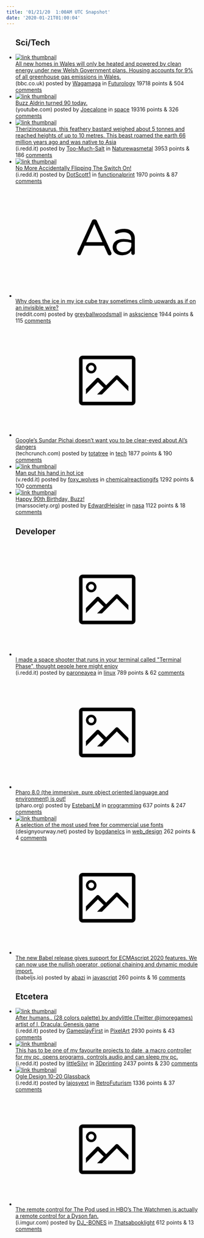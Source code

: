 ```yaml
---
title: '01/21/20  1:00AM UTC Snapshot'
date: '2020-01-21T01:00:04'
---
```

<ul>
<h2>Sci/Tech</h2>

<li><a href='https://www.bbc.co.uk/news/uk-wales-51151032'><img src='https://b.thumbs.redditmedia.com/0SkpgcVy69UpoW-y4ATV-EJMpq-OV7_vW_exhkpsZhA.jpg' alt='link thumbnail'></a><div><div class='linkTitle'><a href='https://www.bbc.co.uk/news/uk-wales-51151032'>All new homes in Wales will only be heated and powered by clean energy under new Welsh Government plans. Housing accounts for 9% of all greenhouse gas emissions in Wales.</a></div>(bbc.co.uk) posted by <a href='https://www.reddit.com/user/Wagamaga'>Wagamaga</a> in <a href='https://www.reddit.com/r/Futurology'>Futurology</a> 19718 points & 504 <a href='https://www.reddit.com/r/Futurology/comments/erbtjy/all_new_homes_in_wales_will_only_be_heated_and/'>comments</a></div></li>

<li><a href='https://www.youtube.com/watch?v=gkYhcyn5fdU'><img src='https://a.thumbs.redditmedia.com/PrAHCs91h85kPtzHZFgrOxeoCNusxoe488Qr1wEqTV4.jpg' alt='link thumbnail'></a><div><div class='linkTitle'><a href='https://www.youtube.com/watch?v=gkYhcyn5fdU'>Buzz Aldrin turned 90 today.</a></div>(youtube.com) posted by <a href='https://www.reddit.com/user/Joecalone'>Joecalone</a> in <a href='https://www.reddit.com/r/space'>space</a> 19316 points & 326 <a href='https://www.reddit.com/r/space/comments/erdrt1/buzz_aldrin_turned_90_today/'>comments</a></div></li>

<li><a href='https://i.redd.it/el4s2vonmwb41.jpg'><img src='https://b.thumbs.redditmedia.com/G4tuD_05KA_ZffyfLzBlqmTr5Ch7OQHnUHPfb62X5DA.jpg' alt='link thumbnail'></a><div><div class='linkTitle'><a href='https://i.redd.it/el4s2vonmwb41.jpg'>Therizinosaurus, this feathery bastard weighed about 5 tonnes and reached heights of up to 10 metres. This beast roamed the earth 66 million years ago and was native to Asia</a></div>(i.redd.it) posted by <a href='https://www.reddit.com/user/Too-Much-Salt'>Too-Much-Salt</a> in <a href='https://www.reddit.com/r/Naturewasmetal'>Naturewasmetal</a> 3953 points & 186 <a href='https://www.reddit.com/r/Naturewasmetal/comments/erb5n8/therizinosaurus_this_feathery_bastard_weighed/'>comments</a></div></li>

<li><a href='https://i.redd.it/2ve9btpmmzb41.jpg'><img src='https://b.thumbs.redditmedia.com/ph8aTVwo_ErdBXHQEJvf89zjp_hfgWpHJ3515wMwC9A.jpg' alt='link thumbnail'></a><div><div class='linkTitle'><a href='https://i.redd.it/2ve9btpmmzb41.jpg'>No More Accidentally Flipping The Switch On!</a></div>(i.redd.it) posted by <a href='https://www.reddit.com/user/DotScott1'>DotScott1</a> in <a href='https://www.reddit.com/r/functionalprint'>functionalprint</a> 1970 points & 87 <a href='https://www.reddit.com/r/functionalprint/comments/erii83/no_more_accidentally_flipping_the_switch_on/'>comments</a></div></li>

<li><a href='https://www.reddit.com/r/askscience/comments/erenfx/why_does_the_ice_in_my_ice_cube_tray_sometimes/'><svg version='1.1' viewBox='-34 -12 104 64' preserveAspectRatio='xMidYMid slice' xmlns='http://www.w3.org/2000/svg' xmlns:xlink='http://www.w3.org/1999/xlink'>
    <title>text link thumbnail</title>
    <path d='M12.19,8.84a1.45,1.45,0,0,0-1.4-1h-.12a1.46,1.46,0,0,0-1.42,1L1.14,26.56a1.29,1.29,0,0,0-.14.59,1,1,0,0,0,1,1,1.12,1.12,0,0,0,1.08-.77l2.08-4.65h11l2.08,4.59a1.24,1.24,0,0,0,1.12.83,1.08,1.08,0,0,0,1.08-1.08,1.64,1.64,0,0,0-.14-.57ZM6.08,20.71l4.59-10.22,4.6,10.22Z'>
    </path>
    <path d='M32.24,14.78A6.35,6.35,0,0,0,27.6,13.2a11.36,11.36,0,0,0-4.7,1,1,1,0,0,0-.58.89,1,1,0,0,0,.94.92,1.23,1.23,0,0,0,.39-.08,8.87,8.87,0,0,1,3.72-.81c2.7,0,4.28,1.33,4.28,3.92v.5a15.29,15.29,0,0,0-4.42-.61c-3.64,0-6.14,1.61-6.14,4.64v.05c0,2.95,2.7,4.48,5.37,4.48a6.29,6.29,0,0,0,5.19-2.48V26.9a1,1,0,0,0,1,1,1,1,0,0,0,1-1.06V19A5.71,5.71,0,0,0,32.24,14.78Zm-.56,7.7c0,2.28-2.17,3.89-4.81,3.89-1.94,0-3.61-1.06-3.61-2.86v-.06c0-1.8,1.5-3,4.2-3a15.2,15.2,0,0,1,4.22.61Z'>
    </path>
    </svg></a><div><div class='linkTitle'><a href='https://www.reddit.com/r/askscience/comments/erenfx/why_does_the_ice_in_my_ice_cube_tray_sometimes/'>Why does the ice in my ice cube tray sometimes climb upwards as if on an invisible wire?</a></div>(reddit.com) posted by <a href='https://www.reddit.com/user/greyballwoodsmall'>greyballwoodsmall</a> in <a href='https://www.reddit.com/r/askscience'>askscience</a> 1944 points & 115 <a href='https://www.reddit.com/r/askscience/comments/erenfx/why_does_the_ice_in_my_ice_cube_tray_sometimes/'>comments</a></div></li>

<li><a href='https://techcrunch.com/2020/01/20/googles-sundar-pichai-doesnt-want-you-to-be-clear-eyed-about-ais-dangers/'><svg version='1.1' viewBox='-34 -14 104 64' preserveAspectRatio='xMidYMid meet' xmlns='http://www.w3.org/2000/svg' xmlns:xlink='http://www.w3.org/1999/xlink'>
    <title>link thumbnail</title>
    <path d='M32,4H4A2,2,0,0,0,2,6V30a2,2,0,0,0,2,2H32a2,2,0,0,0,2-2V6A2,2,0,0,0,32,4ZM4,30V6H32V30Z'></path>
    <path d='M8.92,14a3,3,0,1,0-3-3A3,3,0,0,0,8.92,14Zm0-4.6A1.6,1.6,0,1,1,7.33,11,1.6,1.6,0,0,1,8.92,9.41Z'></path>
    <path d='M22.78,15.37l-5.4,5.4-4-4a1,1,0,0,0-1.41,0L5.92,22.9v2.83l6.79-6.79L16,22.18l-3.75,3.75H15l8.45-8.45L30,24V21.18l-5.81-5.81A1,1,0,0,0,22.78,15.37Z'></path>
    </svg></a><div><div class='linkTitle'><a href='https://techcrunch.com/2020/01/20/googles-sundar-pichai-doesnt-want-you-to-be-clear-eyed-about-ais-dangers/'>Google’s Sundar Pichai doesn’t want you to be clear-eyed about AI’s dangers</a></div>(techcrunch.com) posted by <a href='https://www.reddit.com/user/totatree'>totatree</a> in <a href='https://www.reddit.com/r/tech'>tech</a> 1877 points & 190 <a href='https://www.reddit.com/r/tech/comments/erdrkh/googles_sundar_pichai_doesnt_want_you_to_be/'>comments</a></div></li>

<li><a href='https://v.redd.it/y5u3htcs3xb41'><img src='https://b.thumbs.redditmedia.com/dGNyQnOhhg0Ginob_0KNwl9HVYT00LOL4NgPXh0iHPw.jpg' alt='link thumbnail'></a><div><div class='linkTitle'><a href='https://v.redd.it/y5u3htcs3xb41'>Man put his hand in hot ice</a></div>(v.redd.it) posted by <a href='https://www.reddit.com/user/foxy_wolves'>foxy_wolves</a> in <a href='https://www.reddit.com/r/chemicalreactiongifs'>chemicalreactiongifs</a> 1292 points & 100 <a href='https://www.reddit.com/r/chemicalreactiongifs/comments/ergonc/man_put_his_hand_in_hot_ice/'>comments</a></div></li>

<li><a href='https://www.marssociety.org/news/2020/01/19/happy-90th-birthday-buzz/'><img src='https://b.thumbs.redditmedia.com/8eOSS-HIP3mqp6QH9wJPSK9nT4ZFXY6kx1Sq4HitTSY.jpg' alt='link thumbnail'></a><div><div class='linkTitle'><a href='https://www.marssociety.org/news/2020/01/19/happy-90th-birthday-buzz/'>Happy 90th Birthday, Buzz!</a></div>(marssociety.org) posted by <a href='https://www.reddit.com/user/EdwardHeisler'>EdwardHeisler</a> in <a href='https://www.reddit.com/r/nasa'>nasa</a> 1122 points & 18 <a href='https://www.reddit.com/r/nasa/comments/erf3f5/happy_90th_birthday_buzz/'>comments</a></div></li>

<h2>Developer</h2>

<li><a href='https://i.redd.it/03v770fh7zb41.gif'><svg version='1.1' viewBox='-34 -14 104 64' preserveAspectRatio='xMidYMid meet' xmlns='http://www.w3.org/2000/svg' xmlns:xlink='http://www.w3.org/1999/xlink'>
    <title>link thumbnail</title>
    <path d='M32,4H4A2,2,0,0,0,2,6V30a2,2,0,0,0,2,2H32a2,2,0,0,0,2-2V6A2,2,0,0,0,32,4ZM4,30V6H32V30Z'></path>
    <path d='M8.92,14a3,3,0,1,0-3-3A3,3,0,0,0,8.92,14Zm0-4.6A1.6,1.6,0,1,1,7.33,11,1.6,1.6,0,0,1,8.92,9.41Z'></path>
    <path d='M22.78,15.37l-5.4,5.4-4-4a1,1,0,0,0-1.41,0L5.92,22.9v2.83l6.79-6.79L16,22.18l-3.75,3.75H15l8.45-8.45L30,24V21.18l-5.81-5.81A1,1,0,0,0,22.78,15.37Z'></path>
    </svg></a><div><div class='linkTitle'><a href='https://i.redd.it/03v770fh7zb41.gif'>I made a space shooter that runs in your terminal called "Terminal Phase", thought people here might enjoy</a></div>(i.redd.it) posted by <a href='https://www.reddit.com/user/paroneayea'>paroneayea</a> in <a href='https://www.reddit.com/r/linux'>linux</a> 789 points & 62 <a href='https://www.reddit.com/r/linux/comments/erh851/i_made_a_space_shooter_that_runs_in_your_terminal/'>comments</a></div></li>

<li><a href='http://pharo.org/news/pharo8.0-released'><svg version='1.1' viewBox='-34 -14 104 64' preserveAspectRatio='xMidYMid meet' xmlns='http://www.w3.org/2000/svg' xmlns:xlink='http://www.w3.org/1999/xlink'>
    <title>link thumbnail</title>
    <path d='M32,4H4A2,2,0,0,0,2,6V30a2,2,0,0,0,2,2H32a2,2,0,0,0,2-2V6A2,2,0,0,0,32,4ZM4,30V6H32V30Z'></path>
    <path d='M8.92,14a3,3,0,1,0-3-3A3,3,0,0,0,8.92,14Zm0-4.6A1.6,1.6,0,1,1,7.33,11,1.6,1.6,0,0,1,8.92,9.41Z'></path>
    <path d='M22.78,15.37l-5.4,5.4-4-4a1,1,0,0,0-1.41,0L5.92,22.9v2.83l6.79-6.79L16,22.18l-3.75,3.75H15l8.45-8.45L30,24V21.18l-5.81-5.81A1,1,0,0,0,22.78,15.37Z'></path>
    </svg></a><div><div class='linkTitle'><a href='http://pharo.org/news/pharo8.0-released'>Pharo 8.0 (the immersive, pure object oriented language and environment) is out!</a></div>(pharo.org) posted by <a href='https://www.reddit.com/user/EstebanLM'>EstebanLM</a> in <a href='https://www.reddit.com/r/programming'>programming</a> 637 points & 247 <a href='https://www.reddit.com/r/programming/comments/erd65s/pharo_80_the_immersive_pure_object_oriented/'>comments</a></div></li>

<li><a href='https://www.designyourway.net/blog/typography/best-free-fonts-on-font-squirrel/'><img src='https://b.thumbs.redditmedia.com/A1ac-UOUzjZCiaLlJJqjSnAq1Ij_TBPx81Zmq7uOnHI.jpg' alt='link thumbnail'></a><div><div class='linkTitle'><a href='https://www.designyourway.net/blog/typography/best-free-fonts-on-font-squirrel/'>A selection of the most used free for commercial use fonts</a></div>(designyourway.net) posted by <a href='https://www.reddit.com/user/bogdanelcs'>bogdanelcs</a> in <a href='https://www.reddit.com/r/web_design'>web_design</a> 262 points & 4 <a href='https://www.reddit.com/r/web_design/comments/eraywq/a_selection_of_the_most_used_free_for_commercial/'>comments</a></div></li>

<li><a href='https://babeljs.io/blog/2020/01/11/7.8.0'><svg version='1.1' viewBox='-34 -14 104 64' preserveAspectRatio='xMidYMid meet' xmlns='http://www.w3.org/2000/svg' xmlns:xlink='http://www.w3.org/1999/xlink'>
    <title>link thumbnail</title>
    <path d='M32,4H4A2,2,0,0,0,2,6V30a2,2,0,0,0,2,2H32a2,2,0,0,0,2-2V6A2,2,0,0,0,32,4ZM4,30V6H32V30Z'></path>
    <path d='M8.92,14a3,3,0,1,0-3-3A3,3,0,0,0,8.92,14Zm0-4.6A1.6,1.6,0,1,1,7.33,11,1.6,1.6,0,0,1,8.92,9.41Z'></path>
    <path d='M22.78,15.37l-5.4,5.4-4-4a1,1,0,0,0-1.41,0L5.92,22.9v2.83l6.79-6.79L16,22.18l-3.75,3.75H15l8.45-8.45L30,24V21.18l-5.81-5.81A1,1,0,0,0,22.78,15.37Z'></path>
    </svg></a><div><div class='linkTitle'><a href='https://babeljs.io/blog/2020/01/11/7.8.0'>The new Babel release gives support for ECMAscript 2020 features. We can now use the nullish operator, optional chaining and dynamic module import.</a></div>(babeljs.io) posted by <a href='https://www.reddit.com/user/abazi'>abazi</a> in <a href='https://www.reddit.com/r/javascript'>javascript</a> 260 points & 16 <a href='https://www.reddit.com/r/javascript/comments/er5hqm/the_new_babel_release_gives_support_for/'>comments</a></div></li>

<h2>Etcetera</h2>

<li><a href='https://i.redd.it/4yoi50eq2xb41.jpg'><img src='https://b.thumbs.redditmedia.com/RD9qtT-6sx0ENtQFDEo7mOf7jjcuVOYmYfMDdc-LK9w.jpg' alt='link thumbnail'></a><div><div class='linkTitle'><a href='https://i.redd.it/4yoi50eq2xb41.jpg'>After humans.. (28 colors palette) by andylittle (Twitter @imoregames) artist of I, Dracula: Genesis game</a></div>(i.redd.it) posted by <a href='https://www.reddit.com/user/GameplayFirst'>GameplayFirst</a> in <a href='https://www.reddit.com/r/PixelArt'>PixelArt</a> 2930 points & 43 <a href='https://www.reddit.com/r/PixelArt/comments/erbxrn/after_humans_28_colors_palette_by_andylittle/'>comments</a></div></li>

<li><a href='https://i.redd.it/z4vkrrfvxwb41.jpg'><img src='https://b.thumbs.redditmedia.com/ms09qQiiGcvLe06bUDVoyEsH2wR8keT_c5q4vqqRFFw.jpg' alt='link thumbnail'></a><div><div class='linkTitle'><a href='https://i.redd.it/z4vkrrfvxwb41.jpg'>This has to be one of my favourite projects to date, a macro controller for my pc, opens programs, controls audio and can sleep my pc.</a></div>(i.redd.it) posted by <a href='https://www.reddit.com/user/littleSilvr'>littleSilvr</a> in <a href='https://www.reddit.com/r/3Dprinting'>3Dprinting</a> 2437 points & 230 <a href='https://www.reddit.com/r/3Dprinting/comments/erboqn/this_has_to_be_one_of_my_favourite_projects_to/'>comments</a></div></li>

<li><a href='https://i.redd.it/4ntzual0txb41.jpg'><img src='https://b.thumbs.redditmedia.com/ocWD5pCsuaBWY9PQCDvRCUoAjq8NAD6L8YudQZy5ZOQ.jpg' alt='link thumbnail'></a><div><div class='linkTitle'><a href='https://i.redd.it/4ntzual0txb41.jpg'>Ogle Design 10-20 Glassback</a></div>(i.redd.it) posted by <a href='https://www.reddit.com/user/lajosyext'>lajosyext</a> in <a href='https://www.reddit.com/r/RetroFuturism'>RetroFuturism</a> 1336 points & 37 <a href='https://www.reddit.com/r/RetroFuturism/comments/erdh1b/ogle_design_1020_glassback/'>comments</a></div></li>

<li><a href='https://i.imgur.com/b9OGD9q.jpg'><svg version='1.1' viewBox='-34 -14 104 64' preserveAspectRatio='xMidYMid meet' xmlns='http://www.w3.org/2000/svg' xmlns:xlink='http://www.w3.org/1999/xlink'>
    <title>link thumbnail</title>
    <path d='M32,4H4A2,2,0,0,0,2,6V30a2,2,0,0,0,2,2H32a2,2,0,0,0,2-2V6A2,2,0,0,0,32,4ZM4,30V6H32V30Z'></path>
    <path d='M8.92,14a3,3,0,1,0-3-3A3,3,0,0,0,8.92,14Zm0-4.6A1.6,1.6,0,1,1,7.33,11,1.6,1.6,0,0,1,8.92,9.41Z'></path>
    <path d='M22.78,15.37l-5.4,5.4-4-4a1,1,0,0,0-1.41,0L5.92,22.9v2.83l6.79-6.79L16,22.18l-3.75,3.75H15l8.45-8.45L30,24V21.18l-5.81-5.81A1,1,0,0,0,22.78,15.37Z'></path>
    </svg></a><div><div class='linkTitle'><a href='https://i.imgur.com/b9OGD9q.jpg'>The remote control for The Pod used in HBO’s The Watchmen is actually a remote control for a Dyson fan.</a></div>(i.imgur.com) posted by <a href='https://www.reddit.com/user/DJ_-BONES'>DJ_-BONES</a> in <a href='https://www.reddit.com/r/Thatsabooklight'>Thatsabooklight</a> 612 points & 13 <a href='https://www.reddit.com/r/Thatsabooklight/comments/erdc64/the_remote_control_for_the_pod_used_in_hbos_the/'>comments</a></div></li>

</ul>
